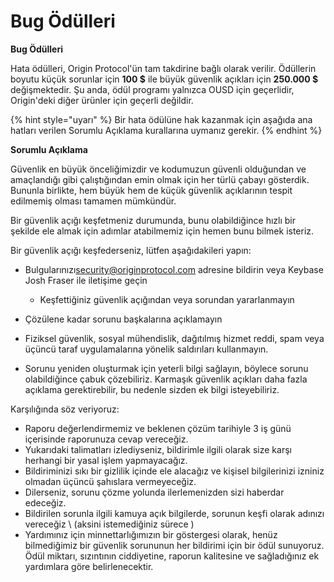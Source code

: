 # Bug Ödülleri

**Bug Ödülleri**

Hata ödülleri, Origin Protocol'ün tam takdirine bağlı olarak verilir. Ödüllerin boyutu küçük sorunlar için **100 $** ile büyük güvenlik açıkları için **250.000 $** değişmektedir. Şu anda, ödül programı yalnızca OUSD için geçerlidir, Origin'deki diğer ürünler için geçerli değildir.

{% hint style="uyarı" %}
Bir hata ödülüne hak kazanmak için aşağıda ana hatları verilen Sorumlu Açıklama kurallarına uymanız gerekir.
{% endhint %}

**Sorumlu Açıklama**

Güvenlik en büyük önceliğimizdir ve kodumuzun güvenli olduğundan ve amaçlandığı gibi çalıştığından emin olmak için her türlü çabayı gösterdik. Bununla birlikte, hem büyük hem de küçük güvenlik açıklarının tespit edilmemiş olması tamamen mümkündür.

Bir güvenlik açığı keşfetmeniz durumunda, bunu olabildiğince hızlı bir şekilde ele almak için adımlar atabilmemiz için hemen bunu bilmek isteriz.

Bir güvenlik açığı keşfederseniz, lütfen aşağıdakileri yapın:

* Bulgularınızı[security@originprotocol.com](mailto:security@originprotcol.com) adresine bildirin veya Keybase</a>
Josh Fraser ile iletişime geçin</li> 
  
  * Keşfettiğiniz güvenlik açığından veya sorundan yararlanmayın
* Çözülene kadar sorunu başkalarına açıklamayın
* Fiziksel güvenlik, sosyal mühendislik, dağıtılmış hizmet reddi, spam veya üçüncü taraf uygulamalarına yönelik saldırıları kullanmayın.
* Sorunu yeniden oluşturmak için yeterli bilgi sağlayın, böylece sorunu olabildiğince çabuk çözebiliriz. Karmaşık güvenlik açıkları daha fazla açıklama gerektirebilir, bu nedenle sizden ek bilgi isteyebiliriz.</ul> 

Karşılığında söz veriyoruz:

* Raporu değerlendirmemiz ve beklenen çözüm tarihiyle 3 iş günü içerisinde raporunuza cevap vereceğiz.
* Yukarıdaki talimatları izlediyseniz, bildirimle ilgili olarak size karşı herhangi bir yasal işlem yapmayacağız.
* Bildiriminizi sıkı bir gizlilik içinde ele alacağız ve kişisel bilgilerinizi izniniz olmadan üçüncü şahıslara vermeyeceğiz.
* Dilerseniz, sorunu çözme yolunda ilerlemenizden sizi haberdar edeceğiz.
* Bildirilen sorunla ilgili kamuya açık bilgilerde, sorunun keşfi olarak adınızı vereceğiz \ (aksini istemediğiniz sürece \)
* Yardımınız için minnettarlığımızın bir göstergesi olarak, henüz bilmediğimiz bir güvenlik sorununun her bildirimi için bir ödül sunuyoruz. Ödül miktarı, sızıntının ciddiyetine, raporun kalitesine ve sağladığınız ek yardımlara göre belirlenecektir.  

